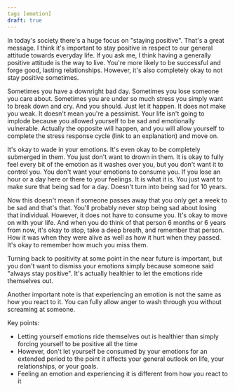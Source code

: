 ```yaml
---
tags [emotion]
draft: true
---
```


In today's society there's a huge focus on "staying positive". That's a great message. I think it's important to stay positive in respect to our general attitude towards everyday life. If you ask me, I think having a generally positive attitude is the way to live. You're more likely to be successful and forge good, lasting relationships. However, it's also completely okay to not stay positive sometimes.

Sometimes you have a downright bad day. Sometimes you lose someone you care about. Sometimes you are under so much stress you simply want to break down and cry. And you should. Just let it happen. It does not make you weak. It doesn't mean you're a pessimist. Your life isn't going to implode because you allowed yourself to be sad and emotionally vulnerable. Actually the opposite will happen, and you will allow yourself to complete the stress response cycle (link to an explanation) and move on.

It's okay to wade in your emotions. It's even okay to be completely submerged in them. You just don't want to drown in them. It is okay to fully feel every bit of the emotion as it washes over you, but you don't want it to control you. You don't want your emotions to consume you. If you lose an hour or a day here or there to your feelings. It is what it is. You just want to make sure that being sad for a day. Doesn't turn into being sad for 10 years.

Now this doesn't mean if someone passes away that you only get a week to be sad and that's that. You'll probably never stop being sad about losing that individual. However, it does not have to consume you. It's okay to move on with your life. And when you do think of that person 6 months or 6 years from now, it's okay to stop, take a deep breath, and remember that person. How it was when they were alive as well as how it hurt when they passed. It's okay to remember how much you miss them.

Turning back to positivity at some point in the near future is important, but you don't want to dismiss your emotions simply because someone said "always stay positive". It's actually healthier to let the emotions ride themselves out.

Another important note is that experiencing an emotion is not the same as how you react to it. You can fully allow anger to wash through you without screaming at someone.

Key points:



* Letting yourself emotions ride themselves out is healthier than simply forcing yourself to be positive all the time
* However, don't let yourself be consumed by your emotions for an extended period to the point it affects your general outlook on life, your relationships, or your goals.
* Feeling an emotion and experiencing it is different from how you react to it